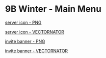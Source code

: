 # 9B Winter - Main Menu
[server icon - PNG](https://svloogz.xyz/archive/9B/branding/winter/9b-winter.png)

[server icon - VECTORNATOR](https://svloogz.xyz/archive/9B/branding/winter/9b-winter-save.vectornator)

[invite banner - PNG](https://svloogz.xyz/archive/9B/branding/winter/9b-winter-invite.png)

[invite banner - VECTORNATOR](https://svloogz.xyz/archive/9B/branding/winter/9b-winter-invite-save.vectornator)
